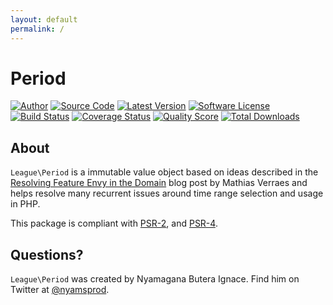 ```yaml
---
layout: default
permalink: /
---
```


# Period

[![Author](http://img.shields.io/badge/author-@nyamsprod-blue.svg?style=flat-square)](https://twitter.com/nyamsprod)
[![Source Code](http://img.shields.io/badge/source-league/period-blue.svg?style=flat-square)](https://github.com/thephpleague/period)
[![Latest Version](https://img.shields.io/github/release/thephpleague/period.svg?style=flat-square)](https://github.com/thephpleague/period/releases)
[![Software License](https://img.shields.io/badge/license-MIT-brightgreen.svg?style=flat-square)](LICENSE.md)<br>
[![Build Status](https://img.shields.io/travis/thephpleague/period/master.svg?style=flat-square)](https://travis-ci.org/thephpleague/period)
[![Coverage Status](https://img.shields.io/scrutinizer/coverage/g/thephpleague/period.svg?style=flat-square)](https://scrutinizer-ci.com/g/thephpleague/period/code-structure)
[![Quality Score](https://img.shields.io/scrutinizer/g/thephpleague/period.svg?style=flat-square)](https://scrutinizer-ci.com/g/thephpleague/period)
[![Total Downloads](https://img.shields.io/packagist/dt/league/period.svg?style=flat-square)](https://packagist.org/packages/league/period)

## About

`League\Period` is a immutable value object based on ideas described in the [Resolving Feature Envy in the Domain](http://verraes.net/2014/08/resolving-feature-envy-in-the-domain/) blog post by Mathias Verraes and helps resolve many recurrent issues around time range selection and usage in PHP.

This package is compliant with [PSR-2], and [PSR-4].

[PSR-2]: http://www.php-fig.org/psr/psr-2/
[PSR-4]: http://www.php-fig.org/psr/psr-4/

## Questions?

`League\Period` was created by Nyamagana Butera Ignace. Find him on Twitter at [@nyamsprod](https://twitter.com/nyamsprod).